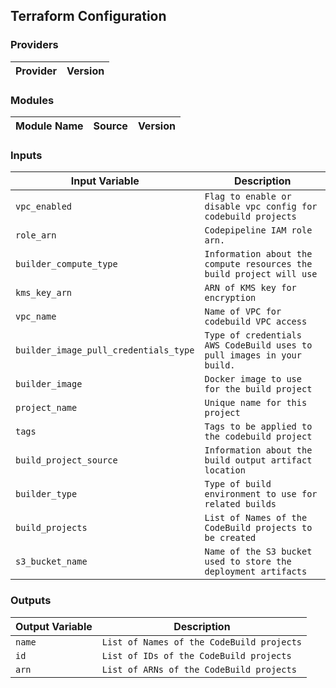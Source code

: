 ## Terraform Configuration

### Providers

| Provider | Version |
|---|---|


### Modules

| Module Name | Source | Version |
|---|---|---|


### Inputs

| Input Variable | Description |
|---|---|
| `vpc_enabled` | `Flag to enable or disable vpc config for codebuild projects` |
| `role_arn` | `Codepipeline IAM role arn. ` |
| `builder_compute_type` | `Information about the compute resources the build project will use` |
| `kms_key_arn` | `ARN of KMS key for encryption` |
| `vpc_name` | `Name of VPC for codebuild VPC access` |
| `builder_image_pull_credentials_type` | `Type of credentials AWS CodeBuild uses to pull images in your build.` |
| `builder_image` | `Docker image to use for the build project` |
| `project_name` | `Unique name for this project` |
| `tags` | `Tags to be applied to the codebuild project` |
| `build_project_source` | `Information about the build output artifact location` |
| `builder_type` | `Type of build environment to use for related builds` |
| `build_projects` | `List of Names of the CodeBuild projects to be created` |
| `s3_bucket_name` | `Name of the S3 bucket used to store the deployment artifacts` |

### Outputs

| Output Variable | Description |
|---|---|
| `name` | `List of Names of the CodeBuild projects` |
| `id` | `List of IDs of the CodeBuild projects` |
| `arn` | `List of ARNs of the CodeBuild projects` |
